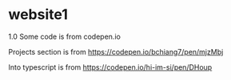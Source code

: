 # website1
1.0
Some code is from codepen.io

Projects section is from 
https://codepen.io/bchiang7/pen/mjzMbj

Into typescript is from
https://codepen.io/hi-im-si/pen/DHoup
